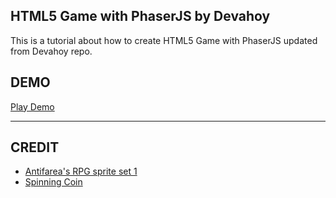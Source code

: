 ## HTML5 Game with PhaserJS by Devahoy

This is a tutorial about how to create HTML5 Game with PhaserJS updated from Devahoy repo.

## DEMO 

[Play Demo](http://phonbopit.github.io/phaser101/)

---

## CREDIT

- [Antifarea's RPG sprite set 1](http://opengameart.org/content/antifareas-rpg-sprite-set-1-enlarged-w-transparent-background-fixed)
- [Spinning Coin](http://opengameart.org/content/spinning-coin)

